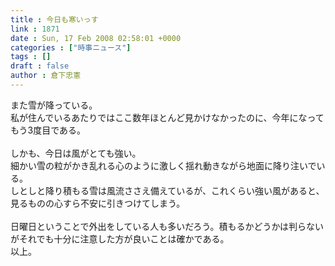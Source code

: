```yaml
---
title : 今日も寒いっす
link : 1871
date : Sun, 17 Feb 2008 02:58:01 +0000
categories : ["時事ニュース"]
tags : []
draft : false
author : 倉下忠憲
---
```


また雪が降っている。<BR>私が住んでいるあたりではここ数年ほとんど見かけなかったのに、今年になってもう3度目である。<BR><BR>しかも、今日は風がとても強い。<BR>細かい雪の粒がかき乱れる心のように激しく揺れ動きながら地面に降り注いでいる。<BR>しとしと降り積もる雪は風流ささえ備えているが、これくらい強い風があると、見るものの心すら不安に引きつけてしまう。<BR><BR>日曜日ということで外出をしている人も多いだろう。積もるかどうかは判らないがそれでも十分に注意した方が良いことは確かである。<BR>以上。<br><br>
